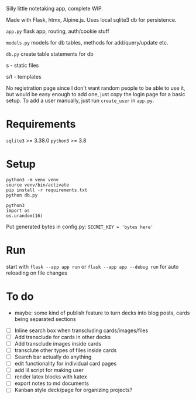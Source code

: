Silly little notetaking app, complete WIP.

Made with Flask, htmx, Alpine.js. Uses local sqlite3 db for persistence.

`app.py` flask app, routing, auth/cookie stuff

`models.py` models for db tables, methods for add/query/update etc.

`db.py` create table statements for db

s - static files

s/t - templates

No registration page since I don't want random people to be able to use it, but would be easy enough to add one, just copy the login page for a basic setup.
To add a user manually, just run `create_user` in `app.py`.

# Requirements
`sqlite3` >= 3.38.0
`python3` >= 3.8

# Setup
```
python3 -m venv venv
source venv/bin/activate
pip install -r requirements.txt
python db.py
```

```
python3
import os
os.urandom(16)
```
Put generated bytes in config.py: `SECRET_KEY = 'bytes here'`

# Run
start with `flask --app app run` or `flask --app app --debug run` for auto reloading on file changes

# To do
- maybe: some kind of publish feature to turn decks into blog posts, cards being separated sections
- [ ] Inline search box when transcluding cards/images/files
- [ ] Add transclude for cards in other decks
- [ ] Add transclude images inside cards
- [ ] transclute other types of files inside cards
- [ ] Search bar actually do anything
- [ ] edit functionality for individual card pages
- [ ] add lil script for making user
- [ ] render latex blocks with katex
- [ ] export notes to md documents
- [ ] Kanban style deck/page for organizing projects?
